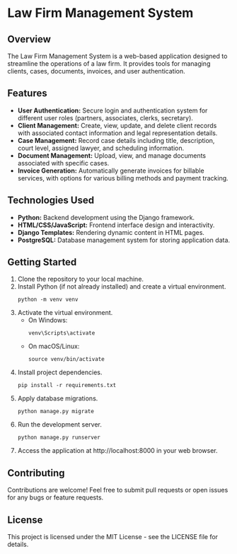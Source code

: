 # Law Firm Management System

## Overview

The Law Firm Management System is a web-based application designed to streamline the operations of a law firm. It provides tools for managing clients, cases, documents, invoices, and user authentication.

## Features

- **User Authentication:** Secure login and authentication system for different user roles (partners, associates, clerks, secretary).
- **Client Management:** Create, view, update, and delete client records with associated contact information and legal representation details.
- **Case Management:** Record case details including title, description, court level, assigned lawyer, and scheduling information.
- **Document Management:** Upload, view, and manage documents associated with specific cases.
- **Invoice Generation:** Automatically generate invoices for billable services, with options for various billing methods and payment tracking.

## Technologies Used

- **Python:** Backend development using the Django framework.
- **HTML/CSS/JavaScript:** Frontend interface design and interactivity.
- **Django Templates:** Rendering dynamic content in HTML pages.
- **PostgreSQL:** Database management system for storing application data.

## Getting Started

1. Clone the repository to your local machine.
2. Install Python (if not already installed) and create a virtual environment.
    ```
    python -m venv venv
    ```
3. Activate the virtual environment.
    - On Windows:
        ```
        venv\Scripts\activate
        ```
    - On macOS/Linux:
        ```
        source venv/bin/activate
        ```
4. Install project dependencies.
    ```
    pip install -r requirements.txt
    ```
5. Apply database migrations.
    ```
    python manage.py migrate
    ```
6. Run the development server.
    ```
    python manage.py runserver
    ```
7. Access the application at http://localhost:8000 in your web browser.

## Contributing

Contributions are welcome! Feel free to submit pull requests or open issues for any bugs or feature requests.

## License

This project is licensed under the MIT License - see the LICENSE file for details.
